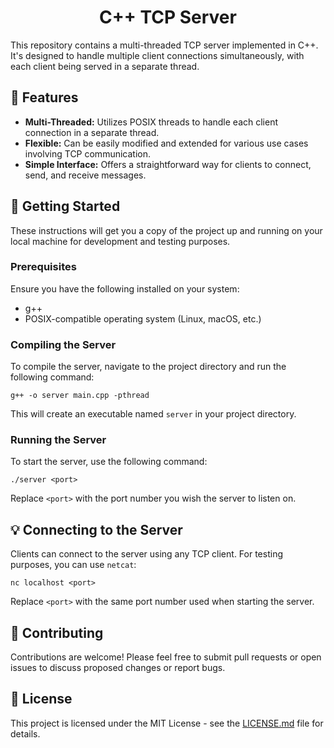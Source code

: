 <h1 align="center">C++ TCP Server</h1>

<p>This repository contains a multi-threaded TCP server implemented in C++. It's designed to handle multiple client connections simultaneously, with each client being served in a separate thread.</p>

<h2>🌟 Features</h2>

<ul>
  <li><strong>Multi-Threaded:</strong> Utilizes POSIX threads to handle each client connection in a separate thread.</li>
  <li><strong>Flexible:</strong> Can be easily modified and extended for various use cases involving TCP communication.</li>
  <li><strong>Simple Interface:</strong> Offers a straightforward way for clients to connect, send, and receive messages.</li>
</ul>

<h2>🚀 Getting Started</h2>

<p>These instructions will get you a copy of the project up and running on your local machine for development and testing purposes.</p>

<h3>Prerequisites</h3>

<p>Ensure you have the following installed on your system:</p>
<ul>
  <li>g++</li>
  <li>POSIX-compatible operating system (Linux, macOS, etc.)</li>
</ul>

<h3>Compiling the Server</h3>

<p>To compile the server, navigate to the project directory and run the following command:</p>

<pre><code>g++ -o server main.cpp -pthread</code></pre>

<p>This will create an executable named <code>server</code> in your project directory.</p>

<h3>Running the Server</h3>

<p>To start the server, use the following command:</p>

<pre><code>./server &lt;port&gt;</code></pre>

<p>Replace <code>&lt;port&gt;</code> with the port number you wish the server to listen on.</p>

<h2>💡 Connecting to the Server</h2>

<p>Clients can connect to the server using any TCP client. For testing purposes, you can use <code>netcat</code>:</p>

<pre><code>nc localhost &lt;port&gt;</code></pre>

<p>Replace <code>&lt;port&gt;</code> with the same port number used when starting the server.</p>

<h2>🤝 Contributing</h2>

<p>Contributions are welcome! Please feel free to submit pull requests or open issues to discuss proposed changes or report bugs.</p>

<h2>📝 License</h2>

<p>This project is licensed under the MIT License - see the <a href="LICENSE">LICENSE.md</a> file for details.</p>
